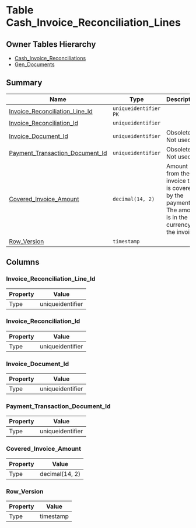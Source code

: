 # Table Cash_Invoice_Reconciliation_Lines


## Owner Tables Hierarchy

* [Cash_Invoice_Reconciliations](Cash_Invoice_Reconciliations.md)
* [Gen_Documents](Gen_Documents.md)

## Summary

| Name | Type | Description |
| - | - | --- |
|[Invoice_Reconciliation_Line_Id](#invoice_reconciliation_line_id)|`uniqueidentifier` `PK`||
|[Invoice_Reconciliation_Id](#invoice_reconciliation_id)|`uniqueidentifier` ||
|[Invoice_Document_Id](#invoice_document_id)|`uniqueidentifier` |Obsolete. Not used.|
|[Payment_Transaction_Document_Id](#payment_transaction_document_id)|`uniqueidentifier` |Obsolete. Not used.|
|[Covered_Invoice_Amount](#covered_invoice_amount)|`decimal(14, 2)` |Amount from the invoice that is covered by the payment. The amount is in the currency of the invoice.|
|[Row_Version](#row_version)|`timestamp` ||

## Columns

### Invoice_Reconciliation_Line_Id

| Property | Value |
| - | - |
|Type|uniqueidentifier|

### Invoice_Reconciliation_Id

| Property | Value |
| - | - |
|Type|uniqueidentifier|

### Invoice_Document_Id

| Property | Value |
| - | - |
|Type|uniqueidentifier|

### Payment_Transaction_Document_Id

| Property | Value |
| - | - |
|Type|uniqueidentifier|

### Covered_Invoice_Amount

| Property | Value |
| - | - |
|Type|decimal(14, 2)|

### Row_Version

| Property | Value |
| - | - |
|Type|timestamp|


